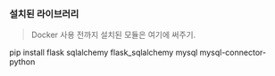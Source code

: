 ### 설치된 라이브러리
> Docker 사용 전까지 설치된 모듈은 여기에 써주기.

pip install flask sqlalchemy flask_sqlalchemy mysql mysql-connector-python
